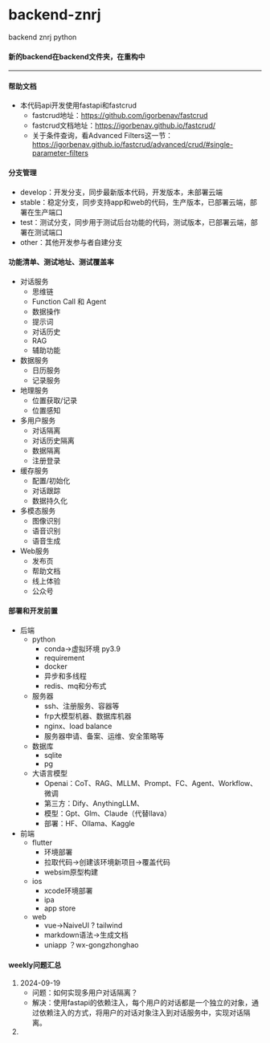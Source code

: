 # backend-znrj

backend znrj python

#### 新的backend在backend文件夹，在重构中

---

#### 帮助文档

* 本代码api开发使用fastapi和fastcrud
  * fastcrud地址：https://github.com/igorbenav/fastcrud
  * fastcrud文档地址：https://igorbenav.github.io/fastcrud/
  * 关于条件查询，看Advanced Filters这一节：https://igorbenav.github.io/fastcrud/advanced/crud/#single-parameter-filters

#### 分支管理

* develop：开发分支，同步最新版本代码，开发版本，未部署云端
* stable：稳定分支，同步支持app和web的代码，生产版本，已部署云端，部署在生产端口
* test：测试分支，同步用于测试后台功能的代码，测试版本，已部署云端，部署在测试端口
* other：其他开发参与者自建分支

#### 功能清单、测试地址、测试覆盖率

* 对话服务
  * 思维链
  * Function Call 和 Agent
  * 数据操作
  * 提示词
  * 对话历史
  * RAG
  * 辅助功能
* 数据服务
  * 日历服务
  * 记录服务
* 地理服务
  * 位置获取/记录
  * 位置感知
* 多用户服务
  * 对话隔离
  * 对话历史隔离
  * 数据隔离
  * 注册登录
* 缓存服务
  * 配置/初始化
  * 对话跟踪
  * 数据持久化
* 多模态服务
  * 图像识别
  * 语音识别
  * 语音生成
* Web服务
  * 发布页
  * 帮助文档
  * 线上体验
  * 公众号

#### 部署和开发前置

* 后端
  * python
    * conda->虚拟环境 py3.9
    * requirement
    * docker
    * 异步和多线程
    * redis、mq和分布式
  * 服务器
    * ssh、注册服务、容器等
    * frp大模型机器、数据库机器
    * nginx、load balance
    * 服务器申请、备案、运维、安全策略等
  * 数据库
    * sqlite
    * pg
  * 大语言模型
    * Openai：CoT、RAG、MLLM、Prompt、FC、Agent、Workflow、微调
    * 第三方：Dify、AnythingLLM、
    * 模型：Gpt、Glm、Claude（代替llava）
    * 部署：HF、Ollama、Kaggle
* 前端
  * flutter
    * 环境部署
    * 拉取代码->创建该环境新项目->覆盖代码
    * websim原型构建
  * ios
    * xcode环境部署
    * ipa
    * app store
  * web
    * vue->NaiveUI ? tailwind
    * markdown语法->生成文档
    * uniapp ？wx-gongzhonghao

#### weekly问题汇总
1. 2024-09-19
   * 问题：如何实现多用户对话隔离？
   * 解决：使用fastapi的依赖注入，每个用户的对话都是一个独立的对象，通过依赖注入的方式，将用户的对话对象注入到对话服务中，实现对话隔离。
2. 